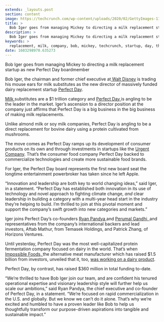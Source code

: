 ```yaml
--- 
extends: _layouts.post 
section: content 
image: https://techcrunch.com/wp-content/uploads/2020/02/GettyImages-1147203680.jpg?w=621 
title: > 
  Bob Iger goes from managing Mickey to directing a milk replacement startup as new Perfect Day boardmember – TechCrunch 
description: > 
  Bob Iger goes from managing Mickey to directing a milk replacement startup as new Perfect Day boardmemberBob Iger, the chairman and former chief executive at Walt Disney is trading his mouse ears for milk substitutes as the new director of massively funded dairy replacement startup Perfect Day.Milk substitutes are a $1 trillion category and Perfect Day is angling to be the leader in the market.Unlike almond milk or soy milk companies, Perfect Day is angling to be a direct replacement for bovine dairy using a protein cultivated from mushrooms.That’s the consumer food company Perfect Day backed to commercialize technologies and create more sustainable food brands.For Iger, the Perfect Day board represents the first new board seat the longtime entertainment powerbroker has taken since he left Apple. 
keywords: > 
  replacement, milk, company, bob, mickey, techcrunch, startup, day, thats, managing, iger, goes, leadership, directing, dairy, perfect 
date: 1603298970.635273 
--- 
```

<div><p>Bob Iger goes from managing Mickey to directing a milk replacement startup as new Perfect Day boardmember</p><p id="speakable-summary">Bob Iger, the chairman and former chief executive at<a href="https://www.disney.com/"> Walt Disney</a> is trading his mouse ears for milk substitutes as the new director of massively funded dairy replacement startup <a href="https://www.perfectdayfoods.com/">Perfect Day</a>.</p>
<p><a class="crunchbase-link" href="https://crunchbase.com/organization/milk" target="_blank">Milk </a> substitutes are a $1 trillion category and <a class="crunchbase-link" href="https://crunchbase.com/organization/perfectday" target="_blank">Perfect Day </a> is angling to be the leader in the market. Iger&#8217;s ascension to a director position at the company just affirms that Perfect Day is a big business in the big business of making milk replacements.</p>
<p>Unlike almond milk or soy milk companies, Perfect Day is angling to be a direct replacement for bovine dairy using a protein cultivated from mushrooms.</p><p class="piano-inline-promo"></p>
<p>The move comes as Perfect Day ramps up its development of consumer products on its own and through investments in startups like the <a href="https://theurgentcompany.com/">Urgent Company</a>. That&#8217;s the consumer food company Perfect Day backed to commercialize technologies and create more sustainable food brands.</p>
<p>For Iger, the Perfect Day board represents the first new board seat the longtime entertainment powerbroker has taken since he left Apple.</p>
<p>&#8220;Innovation and leadership are both key to world changing ideas,&#8221; said Iger, in a statement. &#8220;Perfect Day has established both innovation in its use of technology and novel approach to fighting climate change, <i>and</i>&#160;clear leadership in building a category with a multi-year head start in the industry they&#8217;re helping to build. I&#8217;m thrilled to join at this pivotal moment and support the company&#8217;s swift growth into new categories and markets.&#8221;</p>
<p>Iger joins Perfect Day&#8217;s co-founders <a class="crunchbase-link" href="https://crunchbase.com/person/ryan-pandya" target="_blank">Ryan Pandya </a> and <a class="crunchbase-link" href="https://crunchbase.com/person/perumal-gandhi" target="_blank">Perumal Gandhi, </a> and representatives from the company&#8217;s international backers and lead investors, Aftab Mathur, from Temasek Holdings, and Patrick Zhang, of Horizons Ventures.</p>
<p>Until yesterday, Perfect Day was the most well-capitalized protein fermentation company focused on dairy in the world. That&#8217;s when <a class="crunchbase-link" href="https://crunchbase.com/organization/impossible-foods" target="_blank">Impossible Foods, </a> the alternative meat manufacturer which has raised $1.5 billion from investors, unveiled that it, too, <a href="https://gizmodo.com/impossible-foods-is-now-developing-a-plant-based-altern-1845425703">was working on a dairy product</a>.</p>
<p>Perfect Day, by contrast, has raised $360 million in total funding to-date.</p>
<p>&#8220;We&#8217;re thrilled to have&#160;Bob Iger&#160;join our team, and are confident his tenured operational expertise and visionary leadership style will further help us scale our ambitions,&#8221; said&#160;Ryan Pandya, the chief executive and co-founder of Perfect Day, in a statement. &#8220;We&#8217;re focused on rapid commercialization in the U.S. and globally. But we know we can&#8217;t do it alone. That&#8217;s why we&#8217;re excited and humbled to have a proven leader like Bob to help us thoughtfully transform our purpose-driven aspirations into tangible and sustainable impact.&#8221;</p>
</div>